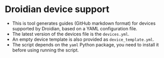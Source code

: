 # Droidian device support

- This is tool generates guides (GitHub markdown format) for devices supported by Droidian, based on a YAML configuration file.
- The latest version of the devices file is the `devices.yml`.
- An empty device template is also provided as `device_template.yml`.
- The script depends on the `yaml` Python package, you need to install it before using running the script.
